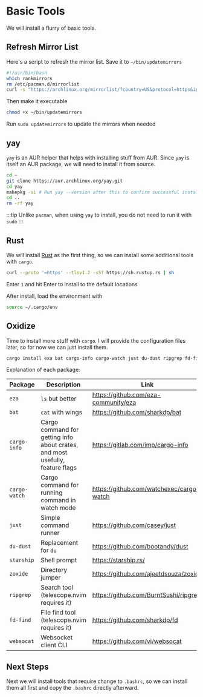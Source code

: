 # Basic Tools
We will install a flurry of basic tools.

## Refresh Mirror List
Here's a script to refresh the mirror list. Save it to `~/bin/updatemirrors`
```bash
#!/usr/bin/bash
which rankmirrors
rm /etc/pacman.d/mirrorlist
curl -s "https://archlinux.org/mirrorlist/?country=US&protocol=https&ip_version=4&ip_version=6&use_mirror_status=on" | sed -e 's/^#Server/Server/' -e '/^#/d' | rankmirrors -n 10 - > /etc/pacman.d/mirrorlist
```
Then make it executable
```bash
chmod +x ~/bin/updatemirrors
```
Run `sudo updatemirrors` to update the mirrors when needed

## yay
`yay` is an AUR helper that helps with installing stuff from AUR. Since `yay` is itself an AUR package, we will need to install it from source.
```bash
cd ~
git clone https://aur.archlinux.org/yay.git
cd yay
makepkg -si # Run yay --version after this to confirm successful install
cd ..
rm -rf yay
```
:::tip
Unlike `pacman`, when using `yay` to install, you do not need to run it with `sudo`
:::


## Rust
We will install [Rust](https://rustup.rs/) as the first thing, so we can install some additional tools with `cargo`.

```bash
curl --proto '=https' --tlsv1.2 -sSf https://sh.rustup.rs | sh
```

Enter `1` and hit Enter to install to the default locations

After install, load the environment with
```bash
source ~/.cargo/env
```

## Oxidize
Time to install more stuff with `cargo`. I will provide the configuration files later, so for now we can just install them.
```bash
cargo install exa bat cargo-info cargo-watch just du-dust ripgrep fd-find starship zoxide websocat
```
Explanation of each package:

| Package | Description | Link |
|-|-|-|
| `eza` | `ls` but better | https://github.com/eza-community/eza |
| `bat` | `cat` with wings | https://github.com/sharkdp/bat |
| `cargo-info` | Cargo command for getting info about crates, and most usefully, feature flags | https://gitlab.com/imp/cargo-info |
| `cargo-watch` | Cargo command for running command in watch mode | https://github.com/watchexec/cargo-watch |
| `just` | Simple command runner | https://github.com/casey/just |
| `du-dust` | Replacement for `du` | https://github.com/bootandy/dust |
| `starship` | Shell prompt | https://starship.rs/ |
| `zoxide` | Directory jumper | https://github.com/ajeetdsouza/zoxide |
| `ripgrep` | Search tool (telescope.nvim requires it) | https://github.com/BurntSushi/ripgrep |
| `fd-find` | File find tool (telescope.nvim requires it) | https://github.com/sharkdp/fd |
| `websocat` | Websocket client CLI | https://github.com/vi/websocat |

## Next Steps
Next we will install tools that require change to `.bashrc`, so
we can install them all first and copy the `.bashrc` directly afterward.
